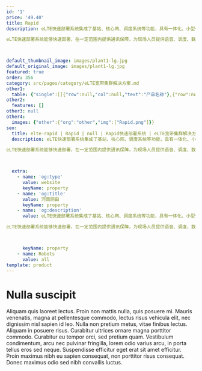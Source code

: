 ```yaml
---
id: '1'
price: '49.40'
title: Rapid
description: eLTE快速部署系统集成了基站、核心网、调度系统等功能，具有一体化、小型化的特点，特别适合紧急情况下需要快速部署的场景，比如网络瘫痪及大事件等情况。

eLTE快速部署系统能够快速部署，在一定范围内提供通讯保障，为现场人员提供语音、调度、数据传输、视频监控等业务，并支持微波和卫星等多种回传方式。



default_thumbnail_image: images/plant1-lg.jpg
default_original_image: images/plant1-lg.jpg
featured: true
order: 356
category: src/pages/category/eLTE宽带集群解决方案.md
other1: 
  table: {"single":[[{"row":null,"col":null,"text":"产品名称"},{"row":null,"col":null,"text":"Rapid快速部署系统"}],[{"row":null,"col":null,"text":"工作模式"},{"row":null,"col":null,"text":"LTE TDD "}],[{"row":null,"col":null,"text":"主机箱"},{"row":null,"col":null,"text":"必配 "}],[{"row":null,"col":null,"text":"射频箱"},{"row":null,"col":null,"text":"按频段选配"}],[{"row":null,"col":null,"text":"笔记本电脑"},{"row":null,"col":null,"text":"软件必配，硬件选配"}],[{"row":null,"col":null,"text":"电源箱"},{"row":null,"col":null,"text":"选配"}],[{"row":null,"col":null,"text":"天馈箱"},{"row":null,"col":null,"text":"根据场景选配 "}],[{"row":null,"col":null,"text":"车载部件"},{"row":null,"col":null,"text":"选配"}]]}
other2:
  features: []
other3: null
other4:
  images: {"other":{"org":"other","img":["Rapid.png"]}}
seo:
  title: elte-rapid | Rapid | null | Rapid快速部署系统 | eLTE宽带集群解决方案 | 企业无线
  description: eLTE快速部署系统集成了基站、核心网、调度系统等功能，具有一体化、小型化的特点，特别适合紧急情况下需要快速部署的场景，比如网络瘫痪及大事件等情况。

eLTE快速部署系统能够快速部署，在一定范围内提供通讯保障，为现场人员提供语音、调度、数据传输、视频监控等业务，并支持微波和卫星等多种回传方式。



  extra:
    - name: 'og:type'
      value: website
      keyName: property
    - name: 'og:title'
      value: 河南网田
      keyName: property
    - name: 'og:description'
      value: eLTE快速部署系统集成了基站、核心网、调度系统等功能，具有一体化、小型化的特点，特别适合紧急情况下需要快速部署的场景，比如网络瘫痪及大事件等情况。

eLTE快速部署系统能够快速部署，在一定范围内提供通讯保障，为现场人员提供语音、调度、数据传输、视频监控等业务，并支持微波和卫星等多种回传方式。



      keyName: property
    - name: Robots
      value: all
template: product
---
```


# Nulla suscipit

Aliquam quis laoreet lectus. Proin non mattis nulla, quis posuere mi. Mauris venenatis, magna at pellentesque commodo, lectus risus vehicula elit, nec dignissim nisl sapien id leo. Nulla non pretium metus, vitae finibus lectus. Aliquam in posuere risus. Curabitur ultrices ornare magna porttitor commodo. Curabitur eu tempor orci, sed pretium quam. Vestibulum condimentum, arcu nec pulvinar fringilla, lorem odio varius arcu, in porta tellus eros sed neque. Suspendisse efficitur eget erat sit amet efficitur. Proin maximus nibh eu sapien consequat, non porttitor risus consequat. Donec maximus odio sed nibh convallis luctus.